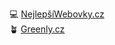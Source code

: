 💻 <a href="https://nejlepsiwebovky.cz" target="_blank">NejlepšíWebovky.cz</a><br>
🪴 <a href="https://greenly.cz" target="_blank">Greenly.cz</a>
